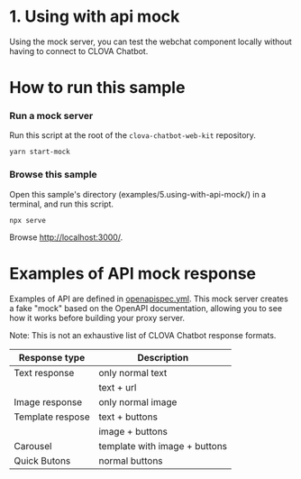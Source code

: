 # 1. Using with api mock

Using the mock server, you can test the webchat component locally without having to connect to CLOVA Chatbot.

# How to run this sample

### Run a mock server

Run this script at the root of the `clova-chatbot-web-kit` repository.

```
yarn start-mock
```

### Browse this sample

Open this sample's directory (examples/5.using-with-api-mock/) in a terminal, and run this script.

```
npx serve
```

Browse [http://localhost:3000/](http://localhost:3000/).

# Examples of API mock response

Examples of API are defined in [openapispec.yml](openapispec.yml). This mock server creates a fake "mock" based on the OpenAPI documentation, allowing you to see how it works before building your proxy server.

Note: This is not an exhaustive list of CLOVA Chatbot response formats.

| Response type    | Description                   |
| ---------------- | ----------------------------- |
| Text response    | only normal text              |
|                  | text + url                    |
| Image response   | only normal image             |
| Template respose | text + buttons                |
|                  | image + buttons               |
| Carousel         | template with image + buttons |
| Quick Butons     | normal buttons                |
